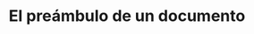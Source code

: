 ---
title: El preámbulo de un documento
linktitle: Preámbulo
toc: true
type: docs
draft: false
menu:
  latex:
    parent: Curso básico
    weight: 4

# Prev/next pager order (if `docs_section_pager` enabled in `params.toml`)
weight: 4
---